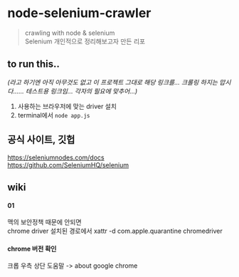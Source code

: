 # node-selenium-crawler
 
> crawling with node &amp; selenium    
> Selenium 개인적으로 정리해보고자 만든 리포    


## to run this..
_(라고 하기엔 아직 아무것도 없고 이 프로젝트 그대로 해당 링크를... 크롤링 하지는 맙시다...... 테스트용 링크임... 각자의 필요에 맞추어...)_
1. 사용하는 브라우저에 맞는 driver 설치
2. terminal에서 `node app.js`

## 공식 사이트, 깃헙
https://seleniumnodes.com/docs    
https://github.com/SeleniumHQ/selenium

## wiki
#### 01  
맥의 보안정책 때문에 안되면     
chrome driver 설치된 경로에서
xattr -d com.apple.quarantine chromedriver

#### chrome 버전 확인 
크롭 우측 상단 도움말 -> about google chrome
